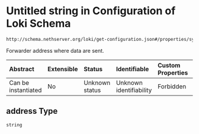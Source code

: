 # Untitled string in Configuration of Loki Schema

```txt
http://schema.nethserver.org/loki/get-configuration.json#/properties/syslog/properties/address
```

Forwarder address where data are sent.

| Abstract            | Extensible | Status         | Identifiable            | Custom Properties | Additional Properties | Access Restrictions | Defined In                                                                     |
| :------------------ | :--------- | :------------- | :---------------------- | :---------------- | :-------------------- | :------------------ | :----------------------------------------------------------------------------- |
| Can be instantiated | No         | Unknown status | Unknown identifiability | Forbidden         | Allowed               | none                | [get-configuration.json\*](loki/get-configuration.json "open original schema") |

## address Type

`string`
